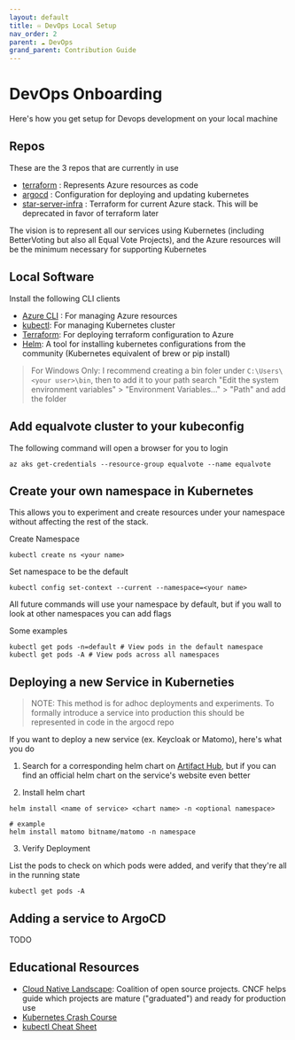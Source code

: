 ```yaml
---
layout: default
title: ️♾️ DevOps Local Setup
nav_order: 2
parent: ☁️ DevOps
grand_parent: Contribution Guide
---
```


# DevOps Onboarding

Here's how you get setup for Devops development on your local machine

## Repos

These are the 3 repos that are currently in use

* [terraform](https://github.com/Equal-Vote/terraform) : Represents Azure resources as code
* [argocd](https://github.com/Equal-Vote/argocd) : Configuration for deploying and updating kubernetes
* [star-server-infra](https://github.com/Equal-Vote/star-server-infra) : Terraform for current Azure stack. This will be deprecated in favor of terraform later

The vision is to represent all our services using Kubernetes (including BetterVoting but also all Equal Vote Projects), and the Azure resources will be the minimum necessary for supporting Kubernetes

## Local Software

Install the following CLI clients

 * [Azure CLI](https://learn.microsoft.com/en-us/cli/azure/install-azure-cli-windows?tabs=azure-cli) : For managing Azure resources
 * [kubectl](https://kubernetes.io/docs/tasks/tools/#kubectl): For managing Kubernetes cluster
 * [Terraform](https://developer.hashicorp.com/terraform/install): For deploying terraform configuration to Azure
 * [Helm](https://helm.sh/docs/intro/install/): A tool for installing kubernetes configurations from the community (Kubernetes equivalent of brew or pip install)

 > For Windows Only: I recommend creating a bin foler under `C:\Users\<your user>\bin`, then to add it to your path search "Edit the system environment variables" > "Environment Variables..." > "Path" and add the folder

## Add equalvote cluster to your kubeconfig

The following command will open a browser for you to login

```
az aks get-credentials --resource-group equalvote --name equalvote
```

## Create your own namespace in Kubernetes

This allows you to experiment and create resources under your namespace without affecting the rest of the stack.

Create Namespace

```
kubectl create ns <your name>
```

Set namespace to be the default
```
kubectl config set-context --current --namespace=<your name>
```

All future commands will use your namespace by default, but if you wall to look at other namespaces you can add flags

Some examples
```
kubectl get pods -n=default # View pods in the default namespace
kubectl get pods -A # View pods across all namespaces
```

## Deploying a new Service in Kuberneties

> NOTE: This method is for adhoc deployments and experiments. To formally introduce a service into production this should be represented in code in the argocd repo

If you want to deploy a new service (ex. Keycloak or Matomo), here's what you do

1. Search for a corresponding helm chart on [Artifact Hub](https://artifacthub.io/), but if you can find an official helm chart on the service's website even better

2. Install helm chart

```
helm install <name of service> <chart name> -n <optional namespace>

# example
helm install matomo bitname/matomo -n namespace
```

3. Verify Deployment

List the pods to check on which pods were added, and verify that they're all in the running state

```
kubectl get pods -A
```

## Adding a service to ArgoCD

TODO

## Educational Resources

* [Cloud Native Landscape](https://landscape.cncf.io/): Coalition of open source projects. CNCF helps guide which projects are mature ("graduated") and ready for production use
* [Kubernetes Crash Course](https://www.youtube.com/watch?v=s_o8dwzRlu4)
* [kubectl Cheat Sheet](https://kubernetes.io/docs/reference/kubectl/quick-reference/)